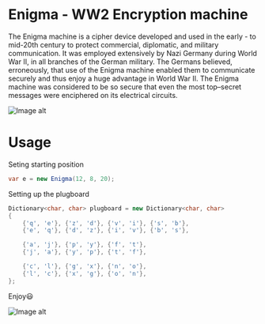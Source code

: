 # Enigma - WW2 Encryption machine
The Enigma machine is a cipher device developed and used in the early - to mid-20th century to protect commercial, diplomatic, and military communication. It was employed extensively by Nazi Germany during World War II, in all branches of the German military. The Germans believed, erroneously, that use of the Enigma machine enabled them to communicate securely and thus enjoy a huge advantage in World War II. The Enigma machine was considered to be so secure that even the most top–secret messages were enciphered on its electrical circuits.

![Image alt](http://thomascsanger.com/wp-content/uploads/2018/05/enigma4-600x380.jpg, "Enigma")

# Usage
Seting starting position
```c#
var e = new Enigma(12, 8, 20);
```
Setting up the plugboard
```c#
Dictionary<char, char> plugboard = new Dictionary<char, char>
{
    {'q', 'e'}, {'z', 'd'}, {'v', 'i'}, {'s', 'b'},
    {'e', 'q'}, {'d', 'z'}, {'i', 'v'}, {'b', 's'},

    {'a', 'j'}, {'p', 'y'}, {'f', 't'},
    {'j', 'a'}, {'y', 'p'}, {'t', 'f'},

    {'c', 'l'}, {'g', 'x'}, {'n', 'o'},
    {'l', 'c'}, {'x', 'g'}, {'o', 'n'},
};
```
Enjoy:smiley:

![Image alt](https://psv4.userapi.com/c536132/u75139039/docs/d44/febe4cd05e52/enigma.jpg?extra=jnGk-m-R1cK17Fe7Ps5mP_oyTkMWZ2skpbZqgPuedSCG-HGhBLBN2CWpv3tiGqFN5yUYqqmj0z6xA6XSdK_9lRk0KhPTufIIAy3_AAy-1e6jX6fT8Sz8GNA1N5RfZUdhVNJrK6n1fhz6V906iJXFWSY, "Enigma console")
